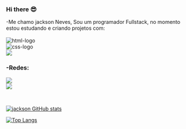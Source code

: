 ### Hi there :sunglasses:

 -Me chamo jackson Neves, Sou um programador Fullstack, no momento estou estudando e criando projetos com:
 <br>
 <br>
<img src="https://img.shields.io/badge/html5-%23E34F26.svg?style=for-the-badge&logo=html5&logoColor=white" alt="html-logo" />
<br/>
<img src="https://img.shields.io/badge/css3-%231572B6.svg?style=for-the-badge&logo=css3&logoColor=white" alt="css-logo" />
<br/>
<img src="https://img.shields.io/badge/javascript-%23323330.svg?style=for-the-badge&logo=javascript&logoColor=%23F7DF1E" />


### -Redes:
<p>
<a href="https://www.instagram.com/jacksonpneves/" >
<img src="https://img.shields.io/badge/Instagram-E4405F?style=for-the-badge&logo=instagram&logoColor=white" />
  <br>
<a href="https://www.linkedin.com/in/jackson-neves-28b33320b/" >
  <img src="https://img.shields.io/badge/LinkedIn-0077B5?style=for-the-badge&logo=linkedin&logoColor=white">
</p>
<br>
  
[![jackson GitHub stats](https://github-readme-stats.vercel.app/api?username=dev-jacksonpneves)](https://github.com/anuraghazra/github-readme-stats) 

[![Top Langs](https://github-readme-stats.vercel.app/api/top-langs/?username=dev-jacksonpneves)](https://github.com/anuraghazra/github-readme-stats)
  
<!--
**dev-jacksonpneves/dev-jacksonpneves** is a ✨ _special_ ✨ repository because its `README.md` (this file) appears on your GitHub profile.

Here are some ideas to get you started:

- 🔭 I’m currently working on ...
- 🌱 I’m currently learning ...
- 👯 I’m looking to collaborate on ...
- 🤔 I’m looking for help with ...
- 💬 Ask me about ...
- 📫 How to reach me: ...
- 😄 Pronouns: ...
- ⚡ Fun fact: ...
-->

